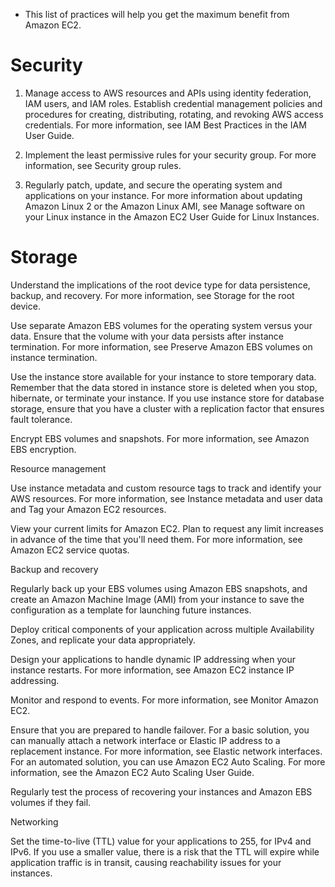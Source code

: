 - This list of practices will help you get the maximum benefit from Amazon EC2.

# Security

1. Manage access to AWS resources and APIs using identity federation, IAM users, and IAM roles. Establish credential management policies and procedures for creating, distributing, rotating, and revoking AWS access credentials. For more information, see IAM Best Practices in the IAM User Guide.

1. Implement the least permissive rules for your security group. For more information, see Security group rules.

1. Regularly patch, update, and secure the operating system and applications on your instance. For more information about updating Amazon Linux 2 or the Amazon Linux AMI, see Manage software on your Linux instance in the Amazon EC2 User Guide for Linux Instances.

# Storage

Understand the implications of the root device type for data persistence, backup, and recovery. For more information, see Storage for the root device.

Use separate Amazon EBS volumes for the operating system versus your data. Ensure that the volume with your data persists after instance termination. For more information, see Preserve Amazon EBS volumes on instance termination.

Use the instance store available for your instance to store temporary data. Remember that the data stored in instance store is deleted when you stop, hibernate, or terminate your instance. If you use instance store for database storage, ensure that you have a cluster with a replication factor that ensures fault tolerance.

Encrypt EBS volumes and snapshots. For more information, see Amazon EBS encryption.

Resource management

Use instance metadata and custom resource tags to track and identify your AWS resources. For more information, see Instance metadata and user data and Tag your Amazon EC2 resources.

View your current limits for Amazon EC2. Plan to request any limit increases in advance of the time that you'll need them. For more information, see Amazon EC2 service quotas.

Backup and recovery

Regularly back up your EBS volumes using Amazon EBS snapshots, and create an Amazon Machine Image (AMI) from your instance to save the configuration as a template for launching future instances.

Deploy critical components of your application across multiple Availability Zones, and replicate your data appropriately.

Design your applications to handle dynamic IP addressing when your instance restarts. For more information, see Amazon EC2 instance IP addressing.

Monitor and respond to events. For more information, see Monitor Amazon EC2.

Ensure that you are prepared to handle failover. For a basic solution, you can manually attach a network interface or Elastic IP address to a replacement instance. For more information, see Elastic network interfaces. For an automated solution, you can use Amazon EC2 Auto Scaling. For more information, see the Amazon EC2 Auto Scaling User Guide.

Regularly test the process of recovering your instances and Amazon EBS volumes if they fail.

Networking

Set the time-to-live (TTL) value for your applications to 255, for IPv4 and IPv6. If you use a smaller value, there is a risk that the TTL will expire while application traffic is in transit, causing reachability issues for your instances.
